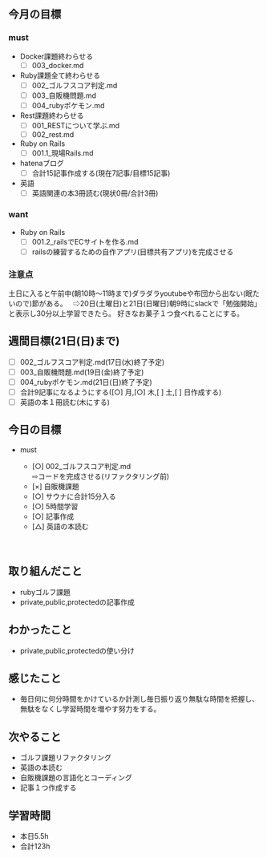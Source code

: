## 今月の目標
### must
  - Docker課題終わらせる
    - [ ]  003_docker.md
  - Ruby課題全て終わらせる
    - [ ] 002_ゴルフスコア判定.md
    - [ ] 003_自販機問題.md
    - [ ] 004_rubyポケモン.md
  - Rest課題終わらせる
    - [ ] 001_RESTについて学ぶ.md
    - [ ] 002_rest.md
  - Ruby on Rails
    - [ ] 001.1_現場Rails.md
  - hatenaブログ
    - [ ]  合計15記事作成する(現在7記事/目標15記事)
  - 英語
    - [ ]  英語関連の本3冊読む(現状0冊/合計3冊)
### want
  - Ruby on Rails
    - [ ]  001.2_railsでECサイトを作る.md
    - [ ]  railsの練習するための自作アプリ(目標共有アプリ)を完成させる

   ### 注意点
土日に入ると午前中(朝10時〜11時まで)ダラダラyoutubeや布団から出ない(眠たいので)節がある。  
⇨20日(土曜日)と21日(日曜日)朝9時にslackで「勉強開始」と表示し30分以上学習できたら。
好きなお菓子１つ食べれることにする。




## 週間目標(21日(日)まで)
  - [ ] 002_ゴルフスコア判定.md(17日(水)終了予定)
  - [ ] 003_自販機問題.md(19日(金)終了予定)
  - [ ] 004_rubyポケモン.md(21日(日)終了予定)
  - [ ] 合計9記事になるようにする([○]  月,[○]  木,[ ]  土,[ ]  日作成する)
  - [ ] 英語の本１冊読む(木にする)

## 今日の目標
- must
  - [○]  002_ゴルフスコア判定.md  
  ⇨コードを完成させる(リファクタリング前)
  - [×]   自販機課題
  - [○] サウナに合計15分入る
  - [○] 5時間学習
  - [○]  記事作成
  - [△] 英語の本読む

  　　
## 取り組んだこと
- rubyゴルフ課題
- private,public,protectedの記事作成
## わかったこと
- private,public,protectedの使い分け
  
## 感じたこと
- 毎日何に何分時間をかけているか計測し毎日振り返り無駄な時間を把握し、無駄をなくし学習時間を増やす努力をする。



## 次やること
- ゴルフ課題リファクタリング
- 英語の本読む
- 自販機課題の言語化とコーディング
- 記事１つ作成する

## 学習時間
- 本日5.5h
- 合計123h
